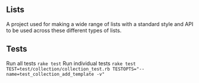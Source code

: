 ## Lists
A project used for making a wide range of lists with a standard style and API to be
used across these different types of lists.

## Tests
Run all tests
`rake test`
Run individual tests
`rake test TEST=test/collection/collection_test.rb TESTOPTS="--name=test_collection_add_template -v"`
